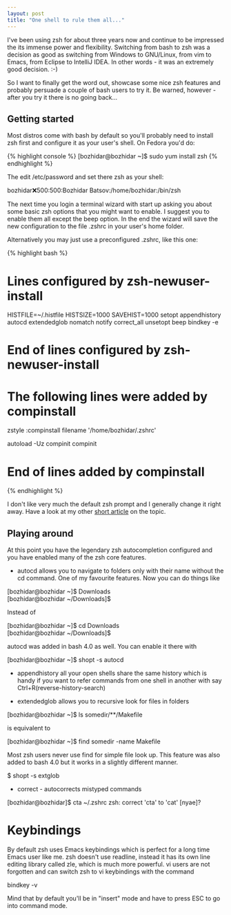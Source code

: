```yaml
---
layout: post
title: "One shell to rule them all..."
---
```


I've been using zsh for about three years now and continue to be
impressed the its immense power and flexibility. Switching from bash
to zsh was a decision as good as switching from Windows to GNU/Linux,
from vim to Emacs, from Eclipse to IntelliJ IDEA. In other words - it
was an extremely good decision. :-)

So I want to finally get the word out, showcase some nice zsh features
and probably persuade a couple of bash users to try it. Be warned,
however - after you try it there is no going back...

## Getting started

Most distros come with bash by default so you'll probably need to
install zsh first and configure it as your user's shell. On Fedora
you'd do:

{% highlight console %}
[bozhidar@bozhidar ~]$ sudo yum install zsh
{% endhighlight %}

The edit /etc/password and set there zsh as your shell:

bozhidar:x:500:500:Bozhidar Batsov:/home/bozhidar:/bin/zsh

The next time you login a terminal wizard with start up asking you
about some basic zsh options that you might want to enable. I suggest
you to enable them all except the beep option. In the end the wizard
will save the new configuration to the file .zshrc in your user's home
folder.

Alternatively you may just use a preconfigured .zshrc, like this one:

{% highlight bash %}
# Lines configured by zsh-newuser-install
HISTFILE=~/.histfile
HISTSIZE=1000
SAVEHIST=1000
setopt appendhistory autocd extendedglob nomatch notify correct_all
unsetopt beep
bindkey -e
# End of lines configured by zsh-newuser-install
# The following lines were added by compinstall
zstyle :compinstall filename '/home/bozhidar/.zshrc'

autoload -Uz compinit
compinit
# End of lines added by compinstall
{% endhighlight %}

I don't like very much the default zsh prompt and I generally change
it right away. Have a look at my other
[short article](/2008/07/27/zsh-prompt.html) on the topic.

## Playing around

At this point you have the legendary zsh autocompletion configured and
you have enabled many of the zsh core features.

* autocd allows you to navigate to folders only with their name
  without the cd command. One of my favourite features. Now you can do
  things like
  
[bozhidar@bozhidar ~]$ Downloads   
[bozhidar@bozhidar ~/Downloads]$

Instead of 

[bozhidar@bozhidar ~]$ cd Downloads   
[bozhidar@bozhidar ~/Downloads]$

autocd was added in bash 4.0 as well. You can enable it there with 

[bozhidar@bozhidar ~]$ shopt -s autocd

* appendhistory all your open shells share the same history which is
  handy if you want to refer commands from one shell in another with
  say Ctrl+R(reverse-history-search)
  
* extendedglob allows you to recursive look for files in folders

[bozhidar@bozhidar ~]$ ls somedir/**/Makefile

is equivalent to 

[bozhidar@bozhidar ~]$ find somedir -name Makefile

Most zsh users never use find for simple file look up. This feature
was also added to bash 4.0 but it works in a slightly different
manner.

$ shopt -s extglob

* correct - autocorrects mistyped commands

[bozhidar@bozhidar]$ cta ~/.zshrc 
zsh: correct 'cta' to 'cat' [nyae]?

# Keybindings 

By default zsh uses Emacs keybindings which is perfect for a long time
Emacs user like me. zsh doesn't use readline, instead it has its own
line editing library called zle, which is much more powerful. vi users
are not forgotten and can switch zsh to vi keybindings with the
command

bindkey -v

Mind that by default you'll be in "insert" mode and have to press ESC
to go into command mode.


